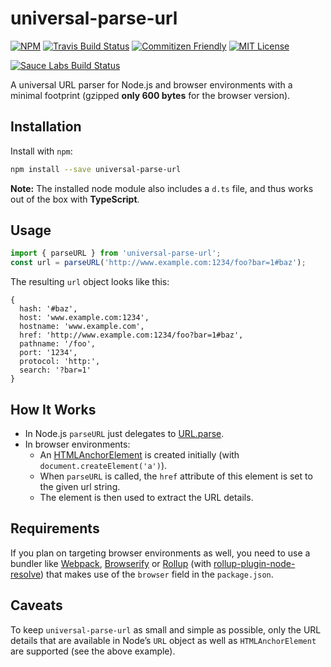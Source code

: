 # universal-parse-url

[![NPM][npm-image]][npm-url]
[![Travis Build Status][travis-image]][travis-url]
[![Commitizen Friendly][commitizen-image]][commitizen-url]
[![MIT License][license-image]][license-url]

[![Sauce Labs Build Status][saucelabs-image]][saucelabs-url]

A universal URL parser for Node.js and browser environments with a minimal footprint (gzipped **only 600 bytes** for the browser version).

## Installation

Install with `npm`:

```sh
npm install --save universal-parse-url
```

**Note:** The installed node module also includes a `d.ts` file, and thus works out of the box with **TypeScript**.

## Usage

```js
import { parseURL } from 'universal-parse-url';
const url = parseURL('http://www.example.com:1234/foo?bar=1#baz');
```

The resulting `url` object looks like this:

```
{
  hash: '#baz',
  host: 'www.example.com:1234',
  hostname: 'www.example.com',
  href: 'http://www.example.com:1234/foo?bar=1#baz',
  pathname: '/foo',
  port: '1234',
  protocol: 'http:',
  search: '?bar=1'
}
```

## How It Works

- In Node.js `parseURL` just delegates to [URL.parse][].
- In browser environments:
  - An [HTMLAnchorElement][] is created initially (with `document.createElement('a')`).
  - When `parseURL` is called, the `href` attribute of this element is set to the given url string.
  - The element is then used to extract the URL details.

## Requirements

If you plan on targeting browser environments as well, you need to use a bundler like [Webpack][], [Browserify][] or [Rollup][] (with [rollup-plugin-node-resolve][]) that makes use of the `browser` field in the `package.json`.

## Caveats

To keep `universal-parse-url` as small and simple as possible, only the URL details that are available in Node’s `URL` object as well as `HTMLAnchorElement` are supported (see the above example).

[npm-image]: https://img.shields.io/npm/v/universal-parse-url.svg
[npm-url]: https://www.npmjs.com/package/universal-parse-url

[travis-image]: https://img.shields.io/travis/KingHenne/universal-parse-url.svg
[travis-url]: https://travis-ci.org/KingHenne/universal-parse-url

[license-image]: https://img.shields.io/github/license/kinghenne/universal-parse-url.svg
[license-url]: https://github.com/KingHenne/universal-parse-url/blob/master/LICENSE

[commitizen-image]: https://img.shields.io/badge/commitizen-friendly-brightgreen.svg
[commitizen-url]: http://commitizen.github.io/cz-cli/

[saucelabs-image]: https://saucelabs.com/browser-matrix/KingHenne.svg
[saucelabs-url]: https://saucelabs.com/u/KingHenne

[URL.parse]: https://nodejs.org/dist/latest-v6.x/docs/api/url.html#url_url_parse_urlstring_parsequerystring_slashesdenotehost
[HTMLAnchorElement]: https://developer.mozilla.org/de/docs/Web/API/HTMLAnchorElement
[Webpack]: https://webpack.js.org
[Browserify]: http://browserify.org
[Rollup]: http://rollupjs.org
[rollup-plugin-node-resolve]: https://github.com/rollup/rollup-plugin-node-resolve
